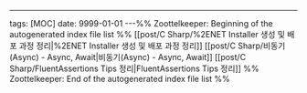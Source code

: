 ---
tags: [MOC]
date: 9999-01-01
---%% Zoottelkeeper: Beginning of the autogenerated index file list  %%
 [[post/C Sharp/%2ENET Installer 생성 및 배포 과정 정리|%2ENET Installer 생성 및 배포 과정 정리]]
 [[post/C Sharp/비동기(Async) - Async, Await|비동기(Async) - Async, Await]]
 [[post/C Sharp/FluentAssertions Tips 정리|FluentAssertions Tips 정리]]
%% Zoottelkeeper: End of the autogenerated index file list  %%
